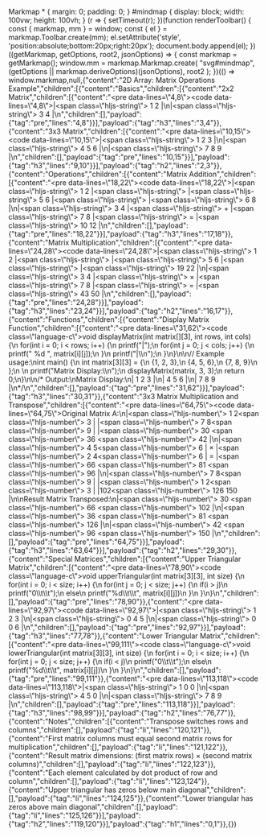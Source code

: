    Markmap \* { margin: 0; padding: 0; } #mindmap { display: block; width: 100vw; height: 100vh; }  (r => { setTimeout(r); })(function renderToolbar() { const { markmap, mm } = window; const { el } = markmap.Toolbar.create(mm); el.setAttribute('style', 'position:absolute;bottom:20px;right:20px'); document.body.append(el); })((getMarkmap, getOptions, root2, jsonOptions) => { const markmap = getMarkmap(); window.mm = markmap.Markmap.create( "svg#mindmap", (getOptions || markmap.deriveOptions)(jsonOptions), root2 ); })(() => window.markmap,null,{"content":"2D Array: Matrix Operations Example","children":\[{"content":"Basics","children":\[{"content":"2x2 Matrix","children":\[{"content":"<pre data-lines=\\"4,8\\"><code data-lines=\\"4,8\\">|<span class=\\"hljs-string\\"> 1 2 </span>|\\n|<span class=\\"hljs-string\\"> 3 4 </span>|\\n</code></pre>","children":\[\],"payload":{"tag":"pre","lines":"4,8"}}\],"payload":{"tag":"h3","lines":"3,4"}},{"content":"3x3 Matrix","children":\[{"content":"<pre data-lines=\\"10,15\\"><code data-lines=\\"10,15\\">|<span class=\\"hljs-string\\"> 1 2 3 </span>|\\n|<span class=\\"hljs-string\\"> 4 5 6 </span>|\\n|<span class=\\"hljs-string\\"> 7 8 9 </span>|\\n</code></pre>","children":\[\],"payload":{"tag":"pre","lines":"10,15"}}\],"payload":{"tag":"h3","lines":"9,10"}}\],"payload":{"tag":"h2","lines":"2,3"}},{"content":"Operations","children":\[{"content":"Matrix Addition","children":\[{"content":"<pre data-lines=\\"18,22\\"><code data-lines=\\"18,22\\">|<span class=\\"hljs-string\\"> 1 2 </span>|<span class=\\"hljs-string\\"> </span>|<span class=\\"hljs-string\\"> 5 6 </span>|<span class=\\"hljs-string\\"> </span>|<span class=\\"hljs-string\\"> 6 8 </span>|\\n|<span class=\\"hljs-string\\"> 3 4 </span>|<span class=\\"hljs-string\\"> + </span>|<span class=\\"hljs-string\\"> 7 8 </span>|<span class=\\"hljs-string\\"> = </span>|<span class=\\"hljs-string\\"> 10 12 </span>|\\n</code></pre>","children":\[\],"payload":{"tag":"pre","lines":"18,22"}}\],"payload":{"tag":"h3","lines":"17,18"}},{"content":"Matrix Multiplication","children":\[{"content":"<pre data-lines=\\"24,28\\"><code data-lines=\\"24,28\\">|<span class=\\"hljs-string\\"> 1 2 </span>|<span class=\\"hljs-string\\"> </span>|<span class=\\"hljs-string\\"> 5 6 </span>|<span class=\\"hljs-string\\"> </span>|<span class=\\"hljs-string\\"> 19 22 </span>|\\n|<span class=\\"hljs-string\\"> 3 4 </span>|<span class=\\"hljs-string\\"> &#xd7; </span>|<span class=\\"hljs-string\\"> 7 8 </span>|<span class=\\"hljs-string\\"> = </span>|<span class=\\"hljs-string\\"> 43 50 </span>|\\n</code></pre>","children":\[\],"payload":{"tag":"pre","lines":"24,28"}}\],"payload":{"tag":"h3","lines":"23,24"}}\],"payload":{"tag":"h2","lines":"16,17"}},{"content":"Functions","children":\[{"content":"Display Matrix Function","children":\[{"content":"<pre data-lines=\\"31,62\\"><code class=\\"language-c\\">void displayMatrix(int matrix\[\]\[3\], int rows, int cols) {\\n for(int i = 0; i &lt; rows; i++) {\\n printf(&quot;|&quot;);\\n for(int j = 0; j &lt; cols; j++) {\\n printf(&quot; %d &quot;, matrix\[i\]\[j\]);\\n }\\n printf(&quot;|\\\\n&quot;);\\n }\\n}\\n\\n// Example usage:\\nint main() {\\n int matrix\[3\]\[3\] = {\\n {1, 2, 3},\\n {4, 5, 6},\\n {7, 8, 9}\\n };\\n \\n printf(&quot;Matrix Display:\\\\n&quot;);\\n displayMatrix(matrix, 3, 3);\\n return 0;\\n}\\n\\n/\* Output:\\nMatrix Display:\\n| 1 2 3 |\\n| 4 5 6 |\\n| 7 8 9 |\\n\*/\\n</code></pre>","children":\[\],"payload":{"tag":"pre","lines":"31,62"}}\],"payload":{"tag":"h3","lines":"30,31"}},{"content":"3x3 Matrix Multiplication and Transpose","children":\[{"content":"<pre data-lines=\\"64,75\\"><code data-lines=\\"64,75\\">Original Matrix A:\\n|<span class=\\"hljs-number\\"> 1 </span>2<span class=\\"hljs-number\\"> 3 </span>| |<span class=\\"hljs-number\\"> 7 </span>8<span class=\\"hljs-number\\"> 9 </span>| |<span class=\\"hljs-number\\"> 30 </span><span class=\\"hljs-number\\"> 36 </span><span class=\\"hljs-number\\"> 42 </span>|\\n|<span class=\\"hljs-number\\"> 4 </span>5<span class=\\"hljs-number\\"> 6 </span>| &#xd7; |<span class=\\"hljs-number\\"> 2 </span>4<span class=\\"hljs-number\\"> 6 </span>| = |<span class=\\"hljs-number\\"> 66 </span><span class=\\"hljs-number\\"> 81 </span><span class=\\"hljs-number\\"> 96 </span>|\\n|<span class=\\"hljs-number\\"> 7 </span>8<span class=\\"hljs-number\\"> 9 </span>| |<span class=\\"hljs-number\\"> 1 </span>2<span class=\\"hljs-number\\"> 3 </span>| |102<span class=\\"hljs-number\\"> 126 </span>150 |\\n\\nResult Matrix Transposed:\\n|<span class=\\"hljs-number\\"> 30 </span><span class=\\"hljs-number\\"> 66 </span><span class=\\"hljs-number\\"> 102 </span>|\\n|<span class=\\"hljs-number\\"> 36 </span><span class=\\"hljs-number\\"> 81 </span><span class=\\"hljs-number\\"> 126 </span>|\\n|<span class=\\"hljs-number\\"> 42 </span><span class=\\"hljs-number\\"> 96 </span><span class=\\"hljs-number\\"> 150 </span>|\\n</code></pre>","children":\[\],"payload":{"tag":"pre","lines":"64,75"}}\],"payload":{"tag":"h3","lines":"63,64"}}\],"payload":{"tag":"h2","lines":"29,30"}},{"content":"Special Matrices","children":\[{"content":"Upper Triangular Matrix","children":\[{"content":"<pre data-lines=\\"78,90\\"><code class=\\"language-c\\">void upperTriangular(int matrix\[3\]\[3\], int size) {\\n for(int i = 0; i &lt; size; i++) {\\n for(int j = 0; j &lt; size; j++) {\\n if(i &gt; j)\\n printf(&quot;0\\\\t\\\\t&quot;);\\n else\\n printf(&quot;%d\\\\t\\\\t&quot;, matrix\[i\]\[j\])\\n }\\n }\\n}\\n</code></pre>","children":\[\],"payload":{"tag":"pre","lines":"78,90"}},{"content":"<pre data-lines=\\"92,97\\"><code data-lines=\\"92,97\\">|<span class=\\"hljs-string\\"> 1 2 3 </span>|\\n|<span class=\\"hljs-string\\"> 0 4 5 </span>|\\n|<span class=\\"hljs-string\\"> 0 0 6 </span>|\\n</code></pre>","children":\[\],"payload":{"tag":"pre","lines":"92,97"}}\],"payload":{"tag":"h3","lines":"77,78"}},{"content":"Lower Triangular Matrix","children":\[{"content":"<pre data-lines=\\"99,111\\"><code class=\\"language-c\\">void lowerTriangular(int matrix\[3\]\[3\], int size) {\\n for(int i = 0; i &lt; size; i++) {\\n for(int j = 0; j &lt; size; j++) {\\n if(i &lt; j)\\n printf(&quot;0\\\\t\\\\t&quot;);\\n else\\n printf(&quot;%d\\\\t\\\\t&quot;, matrix\[i\]\[j\])\\n }\\n }\\n}\\n</code></pre>","children":\[\],"payload":{"tag":"pre","lines":"99,111"}},{"content":"<pre data-lines=\\"113,118\\"><code data-lines=\\"113,118\\">|<span class=\\"hljs-string\\"> 1 0 0 </span>|\\n|<span class=\\"hljs-string\\"> 4 5 0 </span>|\\n|<span class=\\"hljs-string\\"> 7 8 9 </span>|\\n</code></pre>","children":\[\],"payload":{"tag":"pre","lines":"113,118"}}\],"payload":{"tag":"h3","lines":"98,99"}}\],"payload":{"tag":"h2","lines":"76,77"}},{"content":"Notes","children":\[{"content":"Transpose switches rows and columns","children":\[\],"payload":{"tag":"li","lines":"120,121"}},{"content":"First matrix columns must equal second matrix rows for multiplication","children":\[\],"payload":{"tag":"li","lines":"121,122"}},{"content":"Result matrix dimensions: (first matrix rows) &#xd7; (second matrix columns)","children":\[\],"payload":{"tag":"li","lines":"122,123"}},{"content":"Each element calculated by dot product of row and column","children":\[\],"payload":{"tag":"li","lines":"123,124"}},{"content":"Upper triangular has zeros below main diagonal","children":\[\],"payload":{"tag":"li","lines":"124,125"}},{"content":"Lower triangular has zeros above main diagonal","children":\[\],"payload":{"tag":"li","lines":"125,126"}}\],"payload":{"tag":"h2","lines":"119,120"}}\],"payload":{"tag":"h1","lines":"0,1"}},{})
